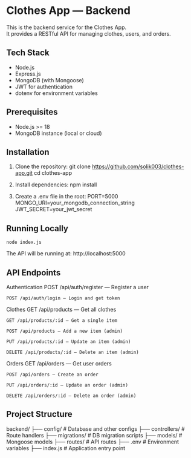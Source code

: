 # Clothes App — Backend

This is the backend service for the Clothes App.  
It provides a RESTful API for managing clothes, users, and orders.

## Tech Stack

- Node.js
- Express.js
- MongoDB (with Mongoose)
- JWT for authentication
- dotenv for environment variables

## Prerequisites

- Node.js >= 18
- MongoDB instance (local or cloud)

## Installation

1. Clone the repository:
    git clone https://github.com/solik003/clothes-app.git
    cd clothes-app

2. Install dependencies:
    npm install

3. Create a .env file in the root:
    PORT=5000
    MONGO_URI=your_mongodb_connection_string
    JWT_SECRET=your_jwt_secret

## Running Locally
    node index.js

The API will be running at:
    http://localhost:5000

## API Endpoints

Authentication
    POST /api/auth/register — Register a user

    POST /api/auth/login — Login and get token

Clothes
    GET /api/products — Get all clothes

    GET /api/products/:id — Get a single item

    POST /api/products — Add a new item (admin)

    PUT /api/products/:id — Update an item (admin)

    DELETE /api/products/:id — Delete an item (admin)

Orders
    GET /api/orders — Get user orders

    POST /api/orders — Create an order

    PUT /api/orders/:id — Update an order (admin)

    DELETE /api/orders/:id — Delete an order (admin)

## Project Structure

backend/
├── config/  # Database and other configs
├── controllers/  # Route handlers
├── migrations/  # DB migration scripts
├── models/  # Mongoose models
├── routes/   # API routes
├── .env  # Environment variables
├── index.js  # Application entry point